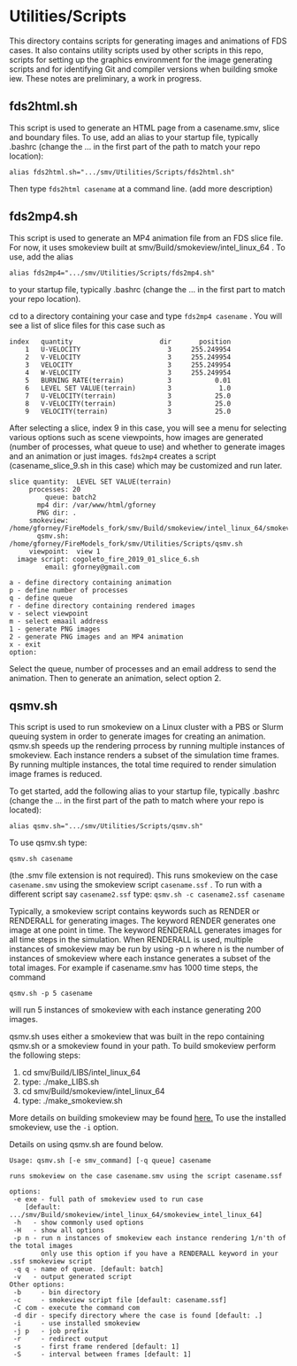 # Utilities/Scripts

This directory contains scripts for generating images and animations of FDS cases.  It also contains utility scripts used by other scripts in this repo, scripts for setting up the graphics environment for the image generating scripts and for identifying Git and compiler versions when building smoke iew. These notes are preliminary, a work in progress.

## fds2html.sh

This script is used to generate an HTML page from a casename.smv, slice and boundary files. To use, add an alias to your startup file, typically .bashrc (change the ... in the first part of the path to match your repo location):

```alias fds2html.sh=".../smv/Utilities/Scripts/fds2html.sh"```

Then type `fds2html casename` at a command line. (add more description)

## fds2mp4.sh

This script is used to generate an MP4 animation file from an FDS slice file.  For now, it uses smokeview built at smv/Build/smokeview/intel_linux_64 .  To use, add the alias

```alias fds2mp4=".../smv/Utilities/Scripts/fds2mp4.sh"```

to your startup file, typically .bashrc (change the ... in the first part to match your repo location).

cd to a directory containing your case and type `fds2mp4 casename` .  You will see a list of slice files for this case such as
```
index   quantity                      dir       position
    1   U-VELOCITY                      3     255.249954
    2   V-VELOCITY                      3     255.249954
    3   VELOCITY                        3     255.249954
    4   W-VELOCITY                      3     255.249954
    5   BURNING RATE(terrain)           3           0.01
    6   LEVEL SET VALUE(terrain)        3            1.0
    7   U-VELOCITY(terrain)             3           25.0
    8   V-VELOCITY(terrain)             3           25.0
    9   VELOCITY(terrain)               3           25.0
   ```

After selecting a slice, index 9 in this case, you will see a menu for selecting various options such as scene viewpoints,  how images are generated (number of processes, what queue to use) and whether to generate images and an animation or just images. `fds2mp4` creates a script (casename_slice_9.sh in this case) which may be customized and run later.

```
slice quantity:  LEVEL SET VALUE(terrain)
     processes: 20
         queue: batch2
       mp4 dir: /var/www/html/gforney
       PNG dir: .
     smokeview: /home/gforney/FireModels_fork/smv/Build/smokeview/intel_linux_64/smokeview_linux_64
       qsmv.sh: /home/gforney/FireModels_fork/smv/Utilities/Scripts/qsmv.sh
     viewpoint:  view 1
  image script: cogoleto_fire_2019_01_slice_6.sh
         email: gforney@gmail.com

a - define directory containing animation
p - define number of processes
q - define queue
r - define directory containing rendered images
v - select viewpoint
m - select emaail address
1 - generate PNG images
2 - generate PNG images and an MP4 animation
x - exit
option:
```

Select the queue, number of processes and an email address to send the animation.  Then to generate an animation, select option 2.

## qsmv.sh

This script is used to run smokeview on a Linux cluster with a PBS or Slurm queuing system in order to generate images for creating an animation. qsmv.sh speeds up the rendering prrocess by running multiple instances of smokeview. Each instance renders a subset of the simulation time frames. By running multiple instances, the total time required to render simulation image frames is reduced.

To get started, add the following alias to your startup file, typically .bashrc 
(change the ... in the first part of the path to match where your repo is located):

```alias qsmv.sh=".../smv/Utilities/Scripts/qsmv.sh"```

To use qsmv.sh type:

```qsmv.sh casename```

(the .smv file extension is not required). This runs smokeview on the case `casename.smv` using the smokeview script `casename.ssf` . To run with a different script say `casename2.ssf` type:
```qsmv.sh -c casename2.ssf casename```

Typically, a smokeview script contains keywords such as RENDER or RENDERALL for generating images.  The keyword RENDER generates one image at one point in time.  The keyword RENDERALL generates images for all time steps in the simulation.  When RENDERALL is used, multiple instances of smokeview may be run by using -p n where n is the number of instances of smokeview where each instance generates a subset of the total images. For example if casename.smv has 1000 time steps, the command

```qsmv.sh -p 5 casename```

will run 5 instances of smokeview with each instance generating 200 images.

qsmv.sh uses either a smokeview that was built in the repo containing qsmv.sh or a smokeview found in your path.  To build smokeview perform the following steps:

1. cd smv/Build/LIBS/intel_linux_64
2. type: 
 ./make_LIBS.sh
3. cd smv/Build/smokeview/intel_linux_64 
4. type:
 ./make_smokeview.sh
 
More details on building smokeview may be found [here.](https://github.com/firemodels/smv/tree/master/Build/README.md)  To use the installed smokeview, use the `-i` option.

Details on using qsmv.sh are found below.

```
Usage: qsmv.sh [-e smv_command] [-q queue] casename

runs smokeview on the case casename.smv using the script casename.ssf

options:
 -e exe - full path of smokeview used to run case
    [default: .../smv/Build/smokeview/intel_linux_64/smokeview_intel_linux_64]
 -h   - show commonly used options
 -H   - show all options
 -p n - run n instances of smokeview each instance rendering 1/n'th of the total images
        only use this option if you have a RENDERALL keyword in your .ssf smokeview script
 -q q - name of queue. [default: batch]
 -v   - output generated script
Other options:
 -b     - bin directory
 -c     - smokeview script file [default: casename.ssf]
 -C com - execute the command com
 -d dir - specify directory where the case is found [default: .]
 -i     - use installed smokeview
 -j p   - job prefix
 -r     - redirect output
 -s     - first frame rendered [default: 1]
 -S     - interval between frames [default: 1]
```
